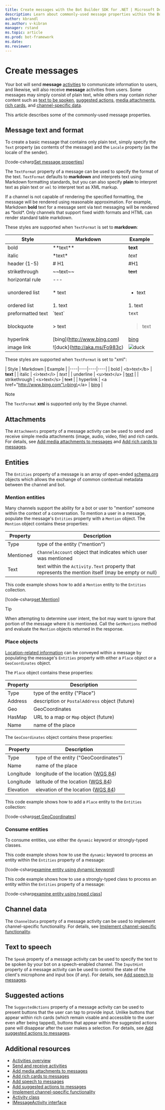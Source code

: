 ```yaml
---
title: Create messages with the Bot Builder SDK for .NET | Microsoft Docs
description: Learn about commonly-used message properties within the Bot Builder SDK for .NET.
author: kbrandl
ms.author: v-kibran
manager: rstand
ms.topic: article
ms.prod: bot-framework
ms.date: 
ms.reviewer: 
---
```


# Create messages

Your bot will send **message** [activities](~/dotnet/bot-builder-dotnet-activities.md) to communicate information to users, and likewise, will also receive **message** activities from users. 
Some messages may simply consist of plain text, while others may contain richer content such as [text to be spoken](~/dotnet/bot-builder-dotnet-text-to-speech.md), [suggested actions](~/dotnet/bot-builder-dotnet-add-suggested-actions.md), 
[media attachments](~/dotnet/bot-builder-dotnet-add-media-attachments.md), [rich cards](~/dotnet/bot-builder-dotnet-add-rich-card-attachments.md), and [channel-specific data](~/dotnet/bot-builder-dotnet-channeldata.md). 

This article describes some of the commonly-used message properties.

## Message text and format

To create a basic message that contains only plain text, simply specify the `Text` property (as contents of the message) 
and the `Locale` property (as the locale of the sender). 

[!code-csharp[Set message properties](~/includes/code/dotnet-create-messages.cs#setBasicProperties)]

The `TextFormat` property of a message can be used to specify the format of the text. 
`TextFormat` defaults to **markdown** and interprets text using Markdown formatting standards, 
but you can also specify **plain** to interpret text as plain text or `xml` to interpret text as XML markup.

If a channel is not capable of rendering the specified formatting, the message will be rendered using reasonable approximation. For example, Markdown **bold** text for a message sent via text messaging will be rendered as \*bold\*. Only channels that support fixed width formats and HTML can render standard table markdown.

These styles are supported when `TextFormat` is set to **markdown**:

| Style | Markdown | Example | 
| ---- | ---- | ---- | 
| bold | \*\*text\*\* | **text** |
| italic | \*text\* | *text* |
| header (1-5) | # H1 | #H1 |
| strikethrough | \~\~text\~\~ | ~~text~~ |
| horizontal rule | --- |  |
| unordered list | \* text |  <ul><li>text</li></ul> |
| ordered list | 1. text | 1. text |
| preformatted text | \`text\` | `text` |
| blockquote | \> text | <blockquote>text</blockquote> |
| hyperlink | \[bing](http://www.bing.com) | [bing](http://www.bing.com) |
| image link| !\[duck](http://aka.ms/Fo983c) | ![duck](http://aka.ms/Fo983c) |

These styles are supported when `TextFormat` is set to "xml":

| Style | Markdown | Example | 
|----|----|----|----|
| bold | \<b\>text\</b\> | **text** | 
| italic | \<i\>text\</i\> | *text* |
| underline | \<u\>text\</u\> | <u>text</u> |
| strikethrough | \<s\>text\</s\> | <s>text</s> |
| hyperlink | \<a href="http://www.bing.com"\>bing\</a\> | <a href="http://www.bing.com">bing</a> |

> [!NOTE]
> The `TextFormat` **xml** is supported only by the Skype channel. 

## Attachments

The `Attachments` property of a message activity can be used to send and receive simple media attachments 
(image, audio, video, file) and rich cards. 
For details, see [Add media attachments to messages](~/dotnet/bot-builder-dotnet-add-media-attachments.md) and 
[Add rich cards to messages](~/dotnet/bot-builder-dotnet-add-rich-card-attachments.md).

## Entities

The `Entities` property of a message is an array of open-ended <a href="http://schema.org/" target="_blank">schema.org</a> 
objects which allows the exchange of common contextual metadata between the channel and bot.

### Mention entities

Many channels support the ability for a bot or user to "mention" someone within the context of a conversation. 
To mention a user in a message, populate the message's `Entities` property with a `Mention` object. 
The `Mention` object contains these properties: 

| Property | Description | 
|----|----|
| Type | type of the entity ("mention") | 
| Mentioned | `ChannelAccount` object that indicates which user was mentioned | 
| Text | text within the `Activity.Text` property that represents the mention itself (may be empty or null) |

This code example shows how to add a `Mention` entity to the `Entities` collection.

[!code-csharp[set Mention](~/includes/code/dotnet-create-messages.cs#setMention)]

> [!TIP]
> When attempting to determine user intent, the  bot may want to ignore that portion
> of the message where it is mentioned. Call the `GetMentions` method and evaluate
> the `Mention` objects returned in the response.

### Place objects

<a href="https://schema.org/Place" target="_blank">Location-related information</a> can be conveyed 
within a message by populating the message's `Entities` property with either 
a `Place` object or a `GeoCoordinates` object. 

The `Place` object contains these properties:

| Property | Description | 
|----|----|
| Type | type of the entity ("Place") |
| Address | description or `PostalAddress` object (future) | 
| Geo | GeoCoordinates | 
| HasMap | URL to a map or `Map` object (future) |
| Name | name of the place |

The `GeoCoordinates` object contains these properties:

| Property | Description | 
|----|----|
| Type | type of the entity ("GeoCoordinates") |
| Name | name of the place |
| Longitude | longitude of the location (<a href="https://en.wikipedia.org/wiki/World_Geodetic_System" target="_blank">WGS 84</a>) | 
| Longitude | latitude of the location (<a href="https://en.wikipedia.org/wiki/World_Geodetic_System" target="_blank">WGS 84</a>) | 
| Elevation | elevation of the location (<a href="https://en.wikipedia.org/wiki/World_Geodetic_System" target="_blank">WGS 84</a>) | 

This code example shows how to add a `Place` entity to the `Entities` collection:

[!code-csharp[set GeoCoordinates](~/includes/code/dotnet-create-messages.cs#setGeoCoord)]

### Consume entities

To consume entities, use either the `dynamic` keyword or strongly-typed classes.

This code example shows how to use the `dynamic` keyword to process an entity within the `Entities` property of a message:

[!code-csharp[examine entity using dynamic keyword](~/includes/code/dotnet-create-messages.cs#examineEntity1)]

This code example shows how to use a strongly-typed class to process an entity within the `Entities` property of a message:

[!code-csharp[examine entity using typed class](~/includes/code/dotnet-create-messages.cs#examineEntity2)]

## Channel data

The `ChannelData` property of a message activity can be used to implement channel-specific functionality. 
For details, see [Implement channel-specific functionality](~/dotnet/bot-builder-dotnet-channeldata.md).

## Text to speech

The `Speak` property of a message activity can be used to specify the text to be spoken by your bot on a speech-enabled channel. The `InputHint` property of a message activity can be used to control the state of the client's microphone and input box (if any). For details, see [Add speech to messages](~/dotnet/bot-builder-dotnet-text-to-speech.md).

## Suggested actions

The `SuggestedActions` property of a message activity can be used to present buttons that the user can tap to provide input. Unlike buttons that appear within rich cards (which remain visable and accessible to the user even after being tapped), buttons that appear within the suggested actions pane will disappear after the user makes a selection. For details, see [Add suggested actions to messages](~/dotnet/bot-builder-dotnet-add-suggested-actions.md).

## Additional resources

- [Activities overview](~/dotnet/bot-builder-dotnet-activities.md)
- [Send and receive activities](~/dotnet/bot-builder-dotnet-connector.md)
- [Add media attachments to messages](~/dotnet/bot-builder-dotnet-add-media-attachments.md)
- [Add rich cards to messages](~/dotnet/bot-builder-dotnet-add-rich-card-attachments.md)
- [Add speech to messages](~/dotnet/bot-builder-dotnet-text-to-speech.md)
- [Add suggested actions to messages](~/dotnet/bot-builder-dotnet-add-suggested-actions.md)
- [Implement channel-specific functionality](~/dotnet/bot-builder-dotnet-channeldata.md)
- <a href="https://docs.microsoft.com/en-us/dotnet/api/microsoft.bot.connector.activity?view=botbuilder-3.8" target="_blank">Activity class</a>
- <a href="https://docs.microsoft.com/en-us/dotnet/api/microsoft.bot.connector.imessageactivity?view=botbuilder-3.8" target="_blank">IMessageActivity interface</a>
